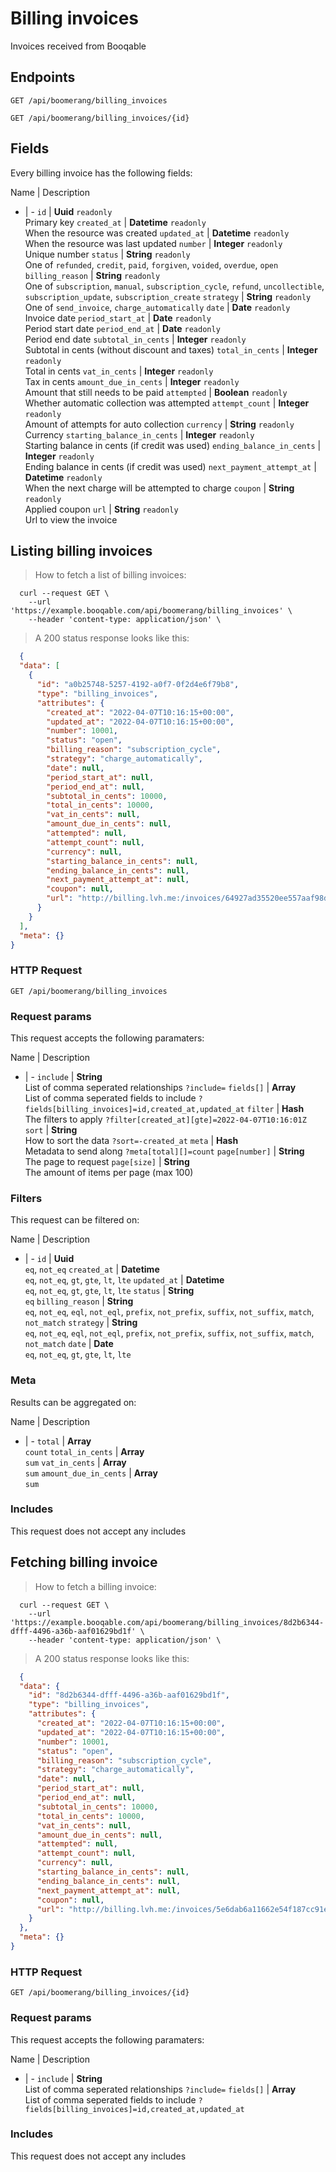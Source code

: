 # Billing invoices

Invoices received from Booqable

## Endpoints
`GET /api/boomerang/billing_invoices`

`GET /api/boomerang/billing_invoices/{id}`

## Fields
Every billing invoice has the following fields:

Name | Description
- | -
`id` | **Uuid** `readonly`<br>Primary key
`created_at` | **Datetime** `readonly`<br>When the resource was created
`updated_at` | **Datetime** `readonly`<br>When the resource was last updated
`number` | **Integer** `readonly`<br>Unique number
`status` | **String** `readonly`<br>One of `refunded`, `credit`, `paid`, `forgiven`, `voided`, `overdue`, `open`
`billing_reason` | **String** `readonly`<br>One of `subscription`, `manual`, `subscription_cycle`, `refund`, `uncollectible`, `subscription_update`, `subscription_create`
`strategy` | **String** `readonly`<br>One of `send_invoice`, `charge_automatically`
`date` | **Date** `readonly`<br>Invoice date
`period_start_at` | **Date** `readonly`<br>Period start date
`period_end_at` | **Date** `readonly`<br>Period end date
`subtotal_in_cents` | **Integer** `readonly`<br>Subtotal in cents (without discount and taxes)
`total_in_cents` | **Integer** `readonly`<br>Total in cents
`vat_in_cents` | **Integer** `readonly`<br>Tax in cents
`amount_due_in_cents` | **Integer** `readonly`<br>Amount that still needs to be paid
`attempted` | **Boolean** `readonly`<br>Whether automatic collection was attempted
`attempt_count` | **Integer** `readonly`<br>Amount of attempts for auto collection
`currency` | **String** `readonly`<br>Currency
`starting_balance_in_cents` | **Integer** `readonly`<br>Starting balance in cents (if credit was used)
`ending_balance_in_cents` | **Integer** `readonly`<br>Ending balance in cents (if credit was used)
`next_payment_attempt_at` | **Datetime** `readonly`<br>When the next charge will be attempted to charge
`coupon` | **String** `readonly`<br>Applied coupon
`url` | **String** `readonly`<br>Url to view the invoice


## Listing billing invoices



> How to fetch a list of billing invoices:

```shell
  curl --request GET \
    --url 'https://example.booqable.com/api/boomerang/billing_invoices' \
    --header 'content-type: application/json' \
```

> A 200 status response looks like this:

```json
  {
  "data": [
    {
      "id": "a0b25748-5257-4192-a0f7-0f2d4e6f79b8",
      "type": "billing_invoices",
      "attributes": {
        "created_at": "2022-04-07T10:16:15+00:00",
        "updated_at": "2022-04-07T10:16:15+00:00",
        "number": 10001,
        "status": "open",
        "billing_reason": "subscription_cycle",
        "strategy": "charge_automatically",
        "date": null,
        "period_start_at": null,
        "period_end_at": null,
        "subtotal_in_cents": 10000,
        "total_in_cents": 10000,
        "vat_in_cents": null,
        "amount_due_in_cents": null,
        "attempted": null,
        "attempt_count": null,
        "currency": null,
        "starting_balance_in_cents": null,
        "ending_balance_in_cents": null,
        "next_payment_attempt_at": null,
        "coupon": null,
        "url": "http://billing.lvh.me:/invoices/64927ad35520ee557aaf98dd968239ef/8bf6cf381ed1f1a332db619468892125"
      }
    }
  ],
  "meta": {}
}
```

### HTTP Request

`GET /api/boomerang/billing_invoices`

### Request params

This request accepts the following paramaters:

Name | Description
- | -
`include` | **String**<br>List of comma seperated relationships `?include=`
`fields[]` | **Array**<br>List of comma seperated fields to include `?fields[billing_invoices]=id,created_at,updated_at`
`filter` | **Hash**<br>The filters to apply `?filter[created_at][gte]=2022-04-07T10:16:01Z`
`sort` | **String**<br>How to sort the data `?sort=-created_at`
`meta` | **Hash**<br>Metadata to send along `?meta[total][]=count`
`page[number]` | **String**<br>The page to request
`page[size]` | **String**<br>The amount of items per page (max 100)


### Filters

This request can be filtered on:

Name | Description
- | -
`id` | **Uuid**<br>`eq`, `not_eq`
`created_at` | **Datetime**<br>`eq`, `not_eq`, `gt`, `gte`, `lt`, `lte`
`updated_at` | **Datetime**<br>`eq`, `not_eq`, `gt`, `gte`, `lt`, `lte`
`status` | **String**<br>`eq`
`billing_reason` | **String**<br>`eq`, `not_eq`, `eql`, `not_eql`, `prefix`, `not_prefix`, `suffix`, `not_suffix`, `match`, `not_match`
`strategy` | **String**<br>`eq`, `not_eq`, `eql`, `not_eql`, `prefix`, `not_prefix`, `suffix`, `not_suffix`, `match`, `not_match`
`date` | **Date**<br>`eq`, `not_eq`, `gt`, `gte`, `lt`, `lte`


### Meta

Results can be aggregated on:

Name | Description
- | -
`total` | **Array**<br>`count`
`total_in_cents` | **Array**<br>`sum`
`vat_in_cents` | **Array**<br>`sum`
`amount_due_in_cents` | **Array**<br>`sum`


### Includes

This request does not accept any includes
## Fetching billing invoice



> How to fetch a billing invoice:

```shell
  curl --request GET \
    --url 'https://example.booqable.com/api/boomerang/billing_invoices/8d2b6344-dfff-4496-a36b-aaf01629bd1f' \
    --header 'content-type: application/json' \
```

> A 200 status response looks like this:

```json
  {
  "data": {
    "id": "8d2b6344-dfff-4496-a36b-aaf01629bd1f",
    "type": "billing_invoices",
    "attributes": {
      "created_at": "2022-04-07T10:16:15+00:00",
      "updated_at": "2022-04-07T10:16:15+00:00",
      "number": 10001,
      "status": "open",
      "billing_reason": "subscription_cycle",
      "strategy": "charge_automatically",
      "date": null,
      "period_start_at": null,
      "period_end_at": null,
      "subtotal_in_cents": 10000,
      "total_in_cents": 10000,
      "vat_in_cents": null,
      "amount_due_in_cents": null,
      "attempted": null,
      "attempt_count": null,
      "currency": null,
      "starting_balance_in_cents": null,
      "ending_balance_in_cents": null,
      "next_payment_attempt_at": null,
      "coupon": null,
      "url": "http://billing.lvh.me:/invoices/5e6dab6a11662e54f187cc91eef4d1a9/60463129b52f8090451a01a05fe485d3"
    }
  },
  "meta": {}
}
```

### HTTP Request

`GET /api/boomerang/billing_invoices/{id}`

### Request params

This request accepts the following paramaters:

Name | Description
- | -
`include` | **String**<br>List of comma seperated relationships `?include=`
`fields[]` | **Array**<br>List of comma seperated fields to include `?fields[billing_invoices]=id,created_at,updated_at`


### Includes

This request does not accept any includes